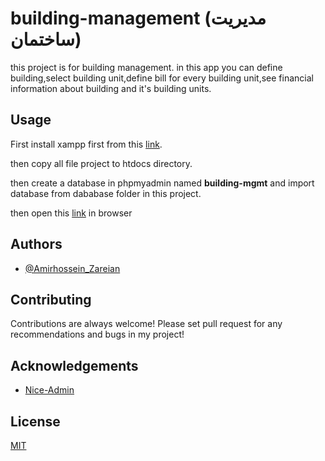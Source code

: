 # building-management (مدیریت ساختمان)

this project is for building management.
in this app you can define building,select building unit,define bill for every building unit,see financial information about building and it's building units.

## Usage

First install xampp first from this [link](https://www.apachefriends.org/).

then copy all file project to htdocs directory.

then create a database in phpmyadmin named **building-mgmt** and import database from dababase folder in this project.

then open this [link](http://localhost/building-management) in browser

## Authors

-   [@Amirhossein_Zareian](https://github.com/AmirHossein-z)

## Contributing

Contributions are always welcome!
Please set pull request for any recommendations and bugs in my project!

## Acknowledgements

-   [Nice-Admin](https://github.com/hacktheme/Nice-Admin)

## License

[MIT](https://choosealicense.com/licenses/mit/)
